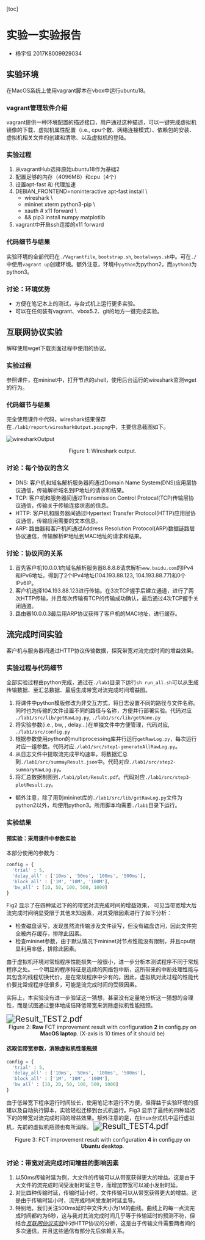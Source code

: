 [toc]
# 实验一实验报告
+ 杨宇恒  2017K8009929034

## 实验环境
在MacOS系统上使用vagrant脚本在vbox中运行ubuntu18。

### vagrant管理软件介绍
vagrant提供一种环境配置的描述接口，用户通过这种描述，可以一键完成虚拟机镜像的下载、虚拟机属性配置（i.e., cpu个数、网络连接模式）、依赖包的安装、虚拟机相关文件的创建和清除、以及虚拟机的登陆。

### 实验过程
1. 从vagrantHub选择原始ubuntu18作为基础2
2. 配置足够的内存（4096MB）和cpu（4个）
3. 设置apt-fast 和 代理加速
4. DEBIAN_FRONTEND=noninteractive apt-fast install \
	+ wireshark \
	+ mininet xterm python3-pip \
	+ xauth # x11 forward \
	+ && pip3 install numpy matplotlib
5. vagrant中开启ssh连接的x11 forward

### 代码细节与结果
实验环境的全部代码在`./Vagrantfile`, `bootstrap.sh`, `bootalways.sh`中。可在`./`中使用`vagrant up`创建环境。额外注意，环境中`python`为python2，而`python3`为python3。

### 讨论：环境优势
+ 方便在笔记本上的测试，与台式机上运行更多实验。
+ 可以在任何装有vagrant、vbox5.2、git的地方一键完成实验。

## 互联网协议实验
解释使用wget下载页面过程中使用的协议。

### 实验过程
参照课件，在mininet中，打开节点的shell，使用后台运行的wireshark监测wget的行为。

### 代码细节与结果
完全使用课件中代码，wireshark结果保存在`./lab1/report/wiresharkOutput.pcapng`中，主要信息截图如下。

![wiresharkOutput](./wiresharkOutput.png)
<center>Figure 1: Wireshark output.</center>

### 讨论：每个协议的含义
+ DNS: 客户机和域名解析服务器间通过Domain Name System(DNS)应用层协议通信，传输解析域名到IP地址的请求和结果。
+ TCP: 客户机和服务器间通过Transmission Control Protocal(TCP)传输层协议通信，传输关于传输连接状态的信息。
+ HTTP: 客户机和服务器间通过Hypertext Transfer Protocol(HTTP)应用层协议通信，传输应用需要的文本信息。
+ ARP: 路由器和客户机间通过Address Resolution Protocol(ARP)数据链路层协议通信，传输解析IP地址到MAC地址的请求和结果。

### 讨论：协议间的关系
1. 首先客户机10.0.0.1向域名解析服务器8.8.8.8请求解析`www.baidu.com`的IPv4和IPv6地址，得到了2个IPv4地址(104.193.88.123, 104.193.88.77)和0个IPv6IP。
2. 客户机选择104.193.88.123进行传输。在3次TCP握手后建立通道，进行了两次HTTP传输，并且每次传输有TCP的传输成功确认，最后通过4次TCP握手关闭通道。
3. 路由器10.0.0.3最后用ARP协议获得了客户机的MAC地址，进行缓存。

## 流完成时间实验
客户机与服务器间通过HTTP协议传输数据，探究带宽对流完成时间的增益效果。

### 实验过程与代码细节
全部实验过程由python完成，通过在`./lab1`目录下运行`sh run_all.sh`可以从生成传输数据、至汇总数据、最后生成带宽对流完成时间增益图。
1. 将课件中python模版修改为非交互方式，将日志设置不同的路径与文件名称。同时也为传输的文件设置不同的路径与名称，方便并行部署实验。代码对应 `./lab1/src/lib/getRawLog.py`, `./lab1/src/lib/getName.py`
2. 将实验参数(i.e., bw, , delay...)在单独文件中方便管理，代码对应, `./lab1/src/config.py`
3. 根据参数使用python的multiprocessing库并行运行`getRawLog.py`，每次运行对应一组参数。代码对应`./lab1/src/step1-generateAllRawLog.py`。
4. 从日志文件中提取流完成平均速率，将数据汇总到`./lab1/src/summayResult.json`中。代码对应`./lab1/src/step2-summaryRawLog.py`。
5. 将汇总数据制图到`./lab1/plot/Result.pdf`。代码对应`./lab1/src/step3-plotResult.py`。
+ 额外注意，除了用到mininet库的`./lab1/src/lib/getRawLog.py`文件为python2以外，均使用python3。所用脚本均需要`./lab1`目录下运行。

### 实验结果

#### 预实验：采用课件中参数实验

本部分使用的参数为：

```python
config = {
  'trial' : 5,
  'delay_all' : ['10ms', '50ms', '100ms', '500ms'],
  'block_all' : ['1M', '10M', '100M'],
  'bw_all' : [10, 50, 100, 500, 1000]
}
```

Fig2 显示了在四种延迟下的的带宽对流完成时间的增益效果， 可见当带宽增大后流完成时间明显受限于其他未知因素，对其受限因素进行了如下分析：

+ 检查磁盘读写，发现虽然流传输涉及文件读写，但没有磁盘访问，因此文件完全被内存缓存，排除此因素。
+ 检查mininet参数，由于默认情况下mininet对节点性能没有限制，并且cpu明显利用率低，排除此因素。

由于虚拟机环境对常规程序性能损失一般很小，进一步分析本测试程序不同于常规程序之处。一个明显的程序特征是连续的网络包中断，这所带来的中断处理性能与其包含的线程切换代价，是在常规程序中少有的。因此，虚拟机对此过程的性能代价要比常规程序低很多，可能是流完成时间的受限因素。

实际上，本实验没有进一步验证这一猜想，甚至没有定量地分析这一猜想的合理性，而是试图通过整体地成倍降低带宽来消除虚拟机性能瓶颈。

<img src="./Result_TEST2.png" alt="Result_TEST2.pdf" style="zoom:150%;" /> 

<center>Figure 2: <b>Raw</b> FCT improvement result with configuration <b>2</b> in config.py on <b>MacOS laptop</b>. (X-axis is 10 times of it should be)</center>

#### 选取低带宽参数，消除虚拟机性能瓶颈

```python
config = {
  'trial' : 5,
  'delay_all' : ['10ms', '50ms', '100ms', '500ms'],
  'block_all' : ['1M', '10M', '100M'],
  'bw_all' : [10, 20, 50, 100, 500, 1000]
}
```

由于低带宽下程序运行时间较长，使用笔记本运行不方便，但得益于实验环境的搭建以及自动执行脚本，实验轻松迁移到台式机运行。Fig3 显示了最终的四种延迟下的的带宽对流完成时间的增益效果。额外注意的是，在linux台式机中运行虚拟机，先前的虚拟机瓶颈也有所消除。
<img src="./Result_TEST4.png" alt="Result_TEST4.pdf" style="zoom:150%;" /> 

<center>Figure 3: FCT improvement result with configuration <b>4</b> in config.py on <b>Ubuntu desktop</b>.</center>

### 讨论：带宽对流完成时间增益的影响因素
1. 以50ms传输时延为例，大文件的传输可以从带宽获得更大的增益。这是由于大文件的流完成时间受发射时延主导，而增加带宽可以减小发射时延。
2. 对比四种传输时延，传输时延小时，文件传输可以从带宽获得更大的增益。这是由于传输时延小时，流完成时间受发射时延主导。
3. 特别地，我们关注500ms延时中文件大小为1M的曲线。曲线上的每一点流完成时间都约为6秒，这与我对其流完成时间几乎等于传输延时的预测不符，但结合[*互联网协议实验*](#互联网协议实验)中对HTTP协议的分析，这是由于传输文件需要两者间的多次通信，并且这些通信有部分先后依赖关系。

